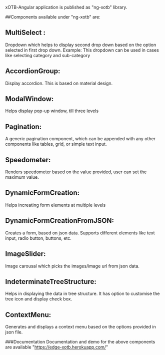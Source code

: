 xOTB-Angular application is published as "ng-xotb" library.

##Components available under "ng-xotb" are:

MultiSelect :
--------------
Dropdown which helps to display second drop down based on the option selected in                    first drop down. Example: This dropdown can be used in cases like selecting category                and sub-category 

AccordionGroup:
---------------
Display accordion. This is based on material design.

ModalWindow:
--------------
Helps display pop-up window, till three levels

Pagination:
------------
A generic pagination component, which can be appended with any other components like tables, grid, or simple text input.

Speedometer:
-------------
Renders speedometer based on the value provided, user can set the maximum value. 

DynamicFormCreation:
--------------------
Helps increating form elements at multiple levels

DynamicFormCreationFromJSON:
----------------------------
Creates a form, based on json data. Supports different elements like text input, radio button, buttons, etc.

ImageSlider:
--------------
Image carousal which picks the images/image url from json data.

IndeterminateTreeStructure:
--------------------------
Helps in displaying the data in tree structure. It has option to customise the tree icon and display check box.

ContextMenu:
-------------
Generates and displays a context menu based on the options provided in json file.

###Documentation
Documentation and demo for the above components are available "https://edge-xotb.herokuapp.com/"
